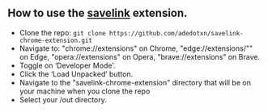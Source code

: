 ## How to use the [savelink]("https://savelink.vercel.app") extension.

- Clone the repo: `git clone https://github.com/adedotxn/savelink-chrome-extension.git`
- Navigate to: "chrome://extensions" on Chrome, "edge://extensions/"" on Edge, "opera://extensions" on Opera, "brave://extensions" on Brave.
- Toggle on ‘Developer Mode’.
- Click the ‘Load Unpacked’ button.
- Navigate to the "savelink-chrome-extension" directory that will be on your machine when you clone the repo
- Select your /out directory.
